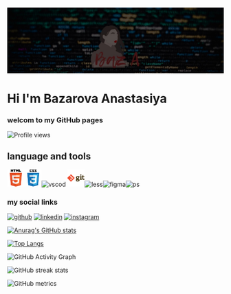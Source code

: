 ﻿![img](https://github.com/BazarovaAnastasiya/BazarovaAnastasiya/blob/main/assets/baz.jpg?raw=true)

# Hi I'm Bazarova Anastasiya

### welcom to my GitHub pages

![Profile views](https://gpvc.arturio.dev/BazarovaAnastasiya)

## language and tools

<img src='https://raw.githubusercontent.com/github/explore/80688e429a7d4ef2fca1e82350fe8e3517d3494d/topics/html/html.png' alt='html' height='40'><img src='https://raw.githubusercontent.com/github/explore/80688e429a7d4ef2fca1e82350fe8e3517d3494d/topics/css/css.png ' alt='css' height='40'><img src='https://pbs.twimg.com/media/DkY0E5VW4AA9enP.jpg' alt='vscod' height='40'>
<img src='https://raw.githubusercontent.com/github/explore/80688e429a7d4ef2fca1e82350fe8e3517d3494d/topics/git/git.png' alt='git' height='40'><img src='https://upload.wikimedia.org/wikipedia/commons/thumb/8/81/LESS_Logo.svg/1600px-LESS_Logo.svg.png' alt='less' height='40'><img src='https://softmap.ru/upload/uf/4cc/4cc7732def86bf69bb2091337570327f.png' alt='figma' height='40'><img src='https://yt3.ggpht.com/a/AATXAJwfTfpO21SkjqR9jtnWLlNPt7UPU_zPG878Ra0K=s900-c-k-c0xffffffff-no-rj-mo' alt='ps' height='40'>

### my social links

[<img src='https://cdn.jsdelivr.net/npm/simple-icons@3.0.1/icons/github.svg' alt='github' height='30'>](https://github.com/BazarovaAnastasiya) [<img src='https://cdn.jsdelivr.net/npm/simple-icons@3.0.1/icons/linkedin.svg' alt='linkedin' height='30'>](https://www.linkedin.com/in/anastasiya-bazarova-9a9043172/) [<img src='https://cdn.jsdelivr.net/npm/simple-icons@3.0.1/icons/instagram.svg' alt='instagram' height='30'>](https://www.instagram.com/bazarova_anastasiya_it/)

[![Anurag's GitHub stats](https://github-readme-stats.vercel.app/api?username=BazarovaAnastasiya&show_icons=true&count_private=true&theme=dracula)](https://github.com/anuraghazra/github-readme-stats)

[![Top Langs](https://github-readme-stats.vercel.app/api/top-langs/?username=BazarovaAnastasiya)](https://github.com/anuraghazra/github-readme-stats&theme=dark)

![GitHub Activity Graph](https://activity-graph.herokuapp.com/graph?username=BazarovaAnastasiya&theme=dracula)

![GitHub streak stats](https://github-readme-streak-stats.herokuapp.com/?user=BazarovaAnastasiya&theme=dracula)  

![GitHub metrics](https://metrics.lecoq.io/BazarovaAnastasiya)  
